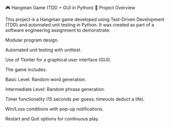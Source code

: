 🎮 Hangman Game (TDD + GUI in Python)
📌 Project Overview

This project is a Hangman game developed using Test-Driven Development (TDD) and automated unit testing in Python.
It was created as part of a software engineering assignment to demonstrate:

Modular program design.

Automated unit testing with unittest.

Use of Tkinter for a graphical user interface (GUI).

The game includes:

Basic Level: Random word generation.

Intermediate Level: Random phrase generation.

Timer functionality (15 seconds per guess; timeouts deduct a life).

Win/Loss conditions with pop-up notifications.

Restart and Quit options for continuous play.
